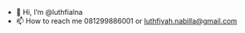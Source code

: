 - 👋 Hi, I’m @luthfialna
- 📫 How to reach me 081299886001 or luthfiyah.nabilla@gmail.com

<!---
luthfialna/luthfialna is a ✨ special ✨ repository because its `README.md` (this file) appears on your GitHub profile.
You can click the Preview link to take a look at your changes.
--->
